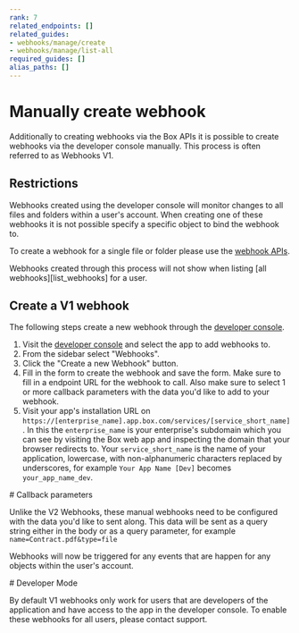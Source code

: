```yaml
---
rank: 7
related_endpoints: []
related_guides:
- webhooks/manage/create
- webhooks/manage/list-all
required_guides: []
alias_paths: []
---
```


# Manually create webhook

Additionally to creating webhooks via the Box APIs it is possible to
create  webhooks via the developer console manually. This process is
often referred to as Webhooks V1.

## Restrictions

Webhooks created using the developer console will monitor changes to all
files and folders within a user's account. When creating one of these webhooks
it is not possible specify a specific object to bind the webhook to.

To create a webhook for a single file or folder please use the
[webhook APIs][create_webhook].

<Message type='warning'>
  Webhooks created through this process will not show when listing
  [all webhooks][list_webhooks] for a user.
</Message>

## Create a V1 webhook

The following steps create a new webhook through the [developer console][devconsole].

1. Visit the [developer console][devconsole] and select the app to add webhooks to.
2. From the sidebar select "Webhooks".
3. Click the "Create a new Webhook" button.
4. Fill in the form to create the webhook and save the form. Make sure to fill
   in a endpoint URL for the webhook to call. Also make sure to select 1 or more
   callback parameters with the data you'd like to add to your webhook.
5. Visit your app's installation URL on
   `https://[enterprise_name].app.box.com/services/[service_short_name]`. In
   this the `enterprise_name` is your enterprise's subdomain which you can see
   by visiting the Box web app and inspecting the domain that your browser
   redirects to. Your `service_short_name` is the name of your
   application, lowercase, with non-alphanumeric characters replaced by
   underscores, for example `Your App Name [Dev]` becomes `your_app_name_dev`.

<Message type='warning'>
  # Callback parameters

  Unlike the V2 Webhooks, these manual webhooks need to be configured with the
  data you'd like to sent along. This data will be sent as a query string either
  in the body or as a query parameter, for example `name=Contract.pdf&type=file`
</Message>

Webhooks will now be triggered for any events that are happen for any objects
within the user's account.

<Message type='error'>
  # Developer Mode

  By default V1 webhooks only work for users that are developers of the
  application and have access to the app in the developer console. To enable
  these webhooks for all users, please contact support.
</Message>

[devconsole]: https://app.box.com/developers/console
[list_webhooks]: guide://webhooks/manage/list-all
[create_webhook]: guide://webhooks/manage/create-file
